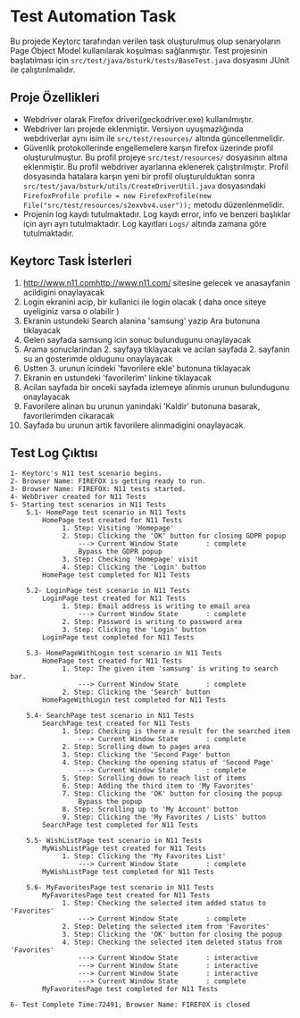 # Test Automation Task

Bu projede Keytorc tarafından verilen task oluşturulmuş olup senaryoların Page Object Model kullanılarak koşulması sağlanmıştır. Test projesinin başlatılması için `src/test/java/bsturk/tests/BaseTest.java` dosyasını JUnit ile çalıştırılmalıdır. 

## Proje Özellikleri
* Webdriver olarak Firefox driveri(geckodriver.exe) kullanılmıştır.
* Webdriver ları projede eklenmiştir. Versiyon uyuşmazlığında webdriverlar aynı isim ile `src/test/resources/` altında güncellenmelidir.
* Güvenlik protokollerinde engellemelere karşın firefox üzerinde profil oluşturulmuştur. Bu profil projeye `src/test/resources/` dosyasının altına eklenmiştir. Bu profil webdriver ayarlarına eklenerek çalıştırılmıştır. Profil dosyasında hatalara karşın yeni bir profil oluşturulduktan sonra `src/test/java/bsturk/utils/CreateDriverUtil.java` dosyasındaki `FirefoxProfile profile = new FirefoxProfile(new File("src/test/resources/s2exvbv4.user"));` metodu düzenlenmelidir.
* Projenin log kaydı tutulmaktadır. Log kaydı error, info ve benzeri başlıklar için ayrı ayrı tutulmaktadır. Log kayıtları `Logs/` altında zamana göre tutulmaktadır.

## Keytorc Task İsterleri
1.	http://www.n11.com<http://www.n11.com/> sitesine gelecek ve anasayfanin acildigini onaylayacak
2.	Login ekranini acip, bir kullanici ile login olacak ( daha once siteye uyeliginiz varsa o olabilir )
3.	Ekranin ustundeki Search alanina 'samsung' yazip Ara butonuna tiklayacak 
4.	Gelen sayfada samsung icin sonuc bulundugunu onaylayacak 
5.	Arama sonuclarindan 2. sayfaya tiklayacak ve acilan sayfada 2. sayfanin su an gosterimde oldugunu onaylayacak
6.	Ustten 3. urunun icindeki 'favorilere ekle' butonuna tiklayacak 
7.	Ekranin en ustundeki 'favorilerim' linkine tiklayacak 
8.	Acilan sayfada bir onceki sayfada izlemeye alinmis urunun bulundugunu onaylayacak
9.	Favorilere alinan bu urunun yanindaki 'Kaldir' butonuna basarak, favorilerimden cikaracak
10.	Sayfada bu urunun artik favorilere alinmadigini onaylayacak.  

## Test Log Çıktısı

    1- Keytorc's N11 test scenario begins.
    2- Browser Name: FIREFOX is getting ready to run.
    3- Browser Name: FIREFOX: N11 tests started.
    4- WebDriver created for N11 Tests
    5- Starting test scenarios in N11 Tests
        5.1- HomePage test scenario in N11 Tests
            HomePage test created for N11 Tests
                 1. Step: Visiting 'Homepage'
                 2. Step: Clicking the 'OK' button for closing GDPR popup
                     ---> Current Window State       : complete
                     Bypass the GDPR popup
                 3. Step: Checking 'Homepage' visit
                 4. Step: Clicking the 'Login' button
            HomePage test completed for N11 Tests

        5.2- LoginPage test scenario in N11 Tests
            LoginPage test created for N11 Tests
                 1. Step: Email address is writing to email area
                     ---> Current Window State       : complete
                 2. Step: Password is writing to password area
                 3. Step: Clicking the 'Login' button
            LoginPage test completed for N11 Tests

        5.3- HomePageWithLogin test scenario in N11 Tests
            HomePage test created for N11 Tests
                 1. Step: The given item 'samsung' is writing to search bar.
                     ---> Current Window State       : complete
                 2. Step: Clicking the 'Search' button
            HomePageWithLogin test completed for N11 Tests

        5.4- SearchPage test scenario in N11 Tests
            SearchPage test created for N11 Tests
                 1. Step: Checking is there a result for the searched item
                     ---> Current Window State       : complete
                 2. Step: Scrolling down to pages area
                 3. Step: Clicking the 'Second Page' button
                 4. Step: Checking the opening status of 'Second Page'
                     ---> Current Window State       : complete
                 5. Step: Scrolling down to reach list of items
                 6. Step: Adding the third item to 'My Favorites'
                 7. Step: Clicking the 'OK' button for closing the popup
                     Bypass the popup
                 8. Step: Scrolling up to 'My Account' button
                 9. Step: Clicking the 'My Favorites / Lists' button
            SearchPage test completed for N11 Tests

        5.5- WishListPage test scenario in N11 Tests
            MyWishListPage test created for N11 Tests
                 1. Step: Clicking the 'My Favorites List'
                     ---> Current Window State       : complete
            MyWishListPage test completed for N11 Tests

        5.6- MyFavoritesPage test scenario in N11 Tests
            MyFavoritesPage test created for N11 Tests
                 1. Step: Checking the selected item added status to 'Favorites'
                     ---> Current Window State       : complete
                 2. Step: Deleting the selected item from 'Favorites'
                 3. Step: Clicking the 'OK' button for closing the popup
                 4. Step: Checking the selected item deleted status from 'Favorites'
                     ---> Current Window State       : interactive
                     ---> Current Window State       : interactive
                     ---> Current Window State       : interactive
                     ---> Current Window State       : complete
            MyFavoritesPage test completed for N11 Tests

    6- Test Complete Time:72491, Browser Name: FIREFOX is closed

